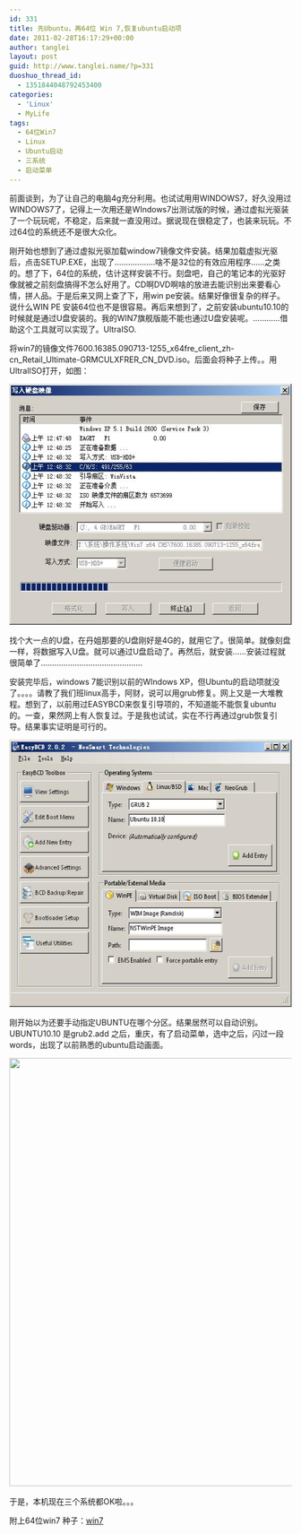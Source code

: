 ```yaml
---
id: 331
title: 先Ubuntu，再64位 Win 7,恢复ubuntu启动项
date: 2011-02-28T16:17:29+00:00
author: tanglei
layout: post
guid: http://www.tanglei.name/?p=331
duoshuo_thread_id:
  - 1351844048792453400
categories:
  - 'Linux'
  - MyLife
tags:
  - 64位Win7
  - Linux
  - Ubuntu启动
  - 三系统
  - 启动菜单
---
```

前面谈到，为了让自己的电脑4g充分利用。也试试用用WINDOWS7，好久没用过WINDOWS7了，记得上一次用还是WIndows7出测试版的时候，通过虚拟光驱装了一个玩玩呢，不稳定，后来就一直没用过。据说现在很稳定了，也装来玩玩。不过64位的系统还不是很大众化。

刚开始也想到了通过虚拟光驱加载window7镜像文件安装。结果加载虚拟光驱后，点击SETUP.EXE，出现了………………啥不是32位的有效应用程序……之类的。想了下，64位的系统，估计这样安装不行。刻盘吧，自己的笔记本的光驱好像就被之前刻盘搞得不怎么好用了。CD啊DVD啊啥的放进去能识别出来要看心情，拼人品。于是后来又网上查了下，用win pe安装。结果好像很复杂的样子。说什么WIN PE 安装64位也不是很容易。再后来想到了，之前安装ubuntu10.10的时候就是通过U盘安装的。我的WIN7旗舰版能不能也通过U盘安装呢。…………借助这个工具就可以实现了。UltraISO.

将win7的镜像文件7600.16385.090713-1255\_x64fre\_client\_zh-cn\_Retail\_Ultimate-GRMCULXFRER\_CN_DVD.iso。后面会将种子上传。。用UltralISO打开，如图：

[<img class="aligncenter size-full wp-image-332" title="ISO2Upan" src="/wp-content/uploads/2011/02/ISO2Upan.jpg" alt="" width="549" height="430" />](/wp-content/uploads/2011/02/ISO2Upan.jpg)

找个大一点的U盘，在丹姐那要的U盘刚好是4G的，就用它了。很简单。就像刻盘一样，将数据写入U盘。就可以通过U盘启动了。再然后，就安装……安装过程就很简单了………………………………………

安装完毕后，windows 7能识别以前的WIndows XP，但Ubuntu的启动项就没了。。。。请教了我们班linux高手，阿财，说可以用grub修复。网上又是一大堆教程。想到了，以前用过EASYBCD来恢复引导项的，不知道能不能恢复ubuntu的。一查，果然网上有人恢复过。于是我也试试，实在不行再通过grub恢复引导。结果事实证明是可行的。

[<img class="aligncenter size-full wp-image-333" title="recovery-ubuntu-start" src="/wp-content/uploads/2011/02/recovery-ubuntu-start.jpg" alt="" width="583" height="477" />](/wp-content/uploads/2011/02/recovery-ubuntu-start.jpg)

刚开始以为还要手动指定UBUNTU在哪个分区。结果居然可以自动识别。UBUNTU10.10 是grub2.add 之后，重庆，有了启动菜单，选中之后，闪过一段words，出现了以前熟悉的ubuntu启动画面。

[<img class="aligncenter size-large wp-image-335" title="2011-02-28_12-52-20_953" src="/wp-content/uploads/2011/02/2011-02-28_12-52-20_953-1024x764.jpg" alt="" width="1024" height="764" />](/wp-content/uploads/2011/02/2011-02-28_12-52-20_953.jpg)

于是，本机现在三个系统都OK啦。。。

附上64位win7 种子：[win7](/wp-content/uploads/2011/02/win7.zip)
